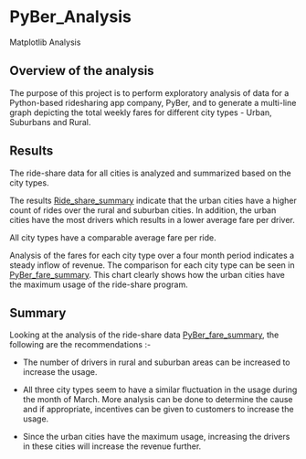 # PyBer_Analysis
Matplotlib Analysis

## Overview of the analysis

The purpose of this project is to perform exploratory analysis of data for a Python-based ridesharing app company, PyBer, and to generate a multi-line graph depicting the total weekly fares for different city types - Urban, Suburbans and Rural.

## Results

The ride-share data for all cities is analyzed and summarized based on the city types. 

The results [Ride_share_summary]() indicate that the urban cities have a higher count of rides over the rural and suburban cities. In addition, the urban cities have the most drivers which results in a lower average fare per driver. 

All city types have a comparable average fare per ride.

Analysis of the fares for each city type over a four month period indicates a steady inflow of revenue. The comparison for each city type can be seen in [PyBer_fare_summary](). This chart clearly shows how the urban cities have the maximum usage of the ride-share program.

## Summary

Looking at the analysis of the ride-share data [PyBer_fare_summary](), the following are the recommendations :-

- The number of drivers in rural and suburban areas can be increased to increase the usage.

- All three city types seem to have a similar fluctuation in the usage during the month of March. More analysis can be done to determine the cause and if appropriate, incentives can be given to customers to increase the usage. 

- Since the urban cities have the maximum usage, increasing the drivers in these cities will increase the revenue further.

